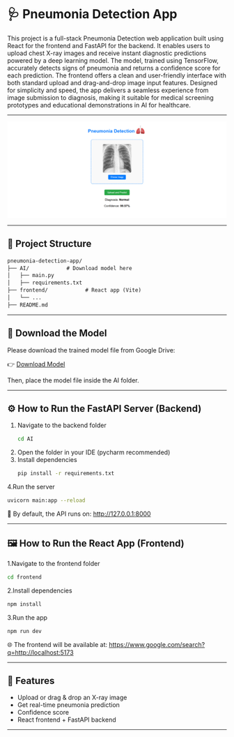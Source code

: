 # 🩺 Pneumonia Detection App

This project is a full-stack Pneumonia Detection web application built using React for the frontend and FastAPI for the backend. It enables users to upload chest X-ray images and receive instant diagnostic predictions powered by a deep learning model.
The model, trained using TensorFlow, accurately detects signs of pneumonia and returns a confidence score for each prediction. The frontend offers a clean and user-friendly interface with both standard upload and drag-and-drop image input features.
Designed for simplicity and speed, the app delivers a seamless experience from image submission to diagnosis, making it suitable for medical screening prototypes and educational demonstrations in AI for healthcare.

---
![Screenshot](./Screenshot%202025-04-29%20111629.png)


---
## 📁 Project Structure

```markdown
pneumonia-detection-app/
├── AI/            # Download model here 
│   ├── main.py
│   ├── requirements.txt         
├── frontend/            # React app (Vite)
│   └── ...
├── README.md
```
---
## 🔗 Download the Model

Please download the trained model file from Google Drive:

👉 [Download Model](https://drive.google.com/file/d/1LxFji4dL__slKNgqRbhzvBl0eIV65hw2/view?usp=sharing)

Then, place the model file inside the AI folder.

---

## ⚙️ How to Run the FastAPI Server (Backend)

1. Navigate to the backend folder
   ```bash
   cd AI
   ```
2. Open the folder in your IDE (pycharm recommended)
3. Install dependencies
   ```bash
   pip install -r requirements.txt
   ```
4.Run the server
```bash
uvicorn main:app --reload
```
🔗 By default, the API runs on: http://127.0.0.1:8000

---

## 🖼️ How to Run the React App (Frontend)

1.Navigate to the frontend folder
```bash
cd frontend
```
2.Install dependencies
```bash
npm install
```
3.Run the app
```bash
npm run dev
```
🌐 The frontend will be available at: https://www.google.com/search?q=http://localhost:5173

---

## 📸 Features
- Upload or drag & drop an X-ray image
- Get real-time pneumonia prediction
- Confidence score
- React frontend + FastAPI backend

---
   



